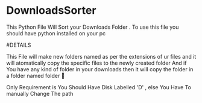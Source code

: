# DownloadsSorter
This Python File Will Sort your Downloads Folder .
To use this file you should have python installed on your pc 

#DETAILS

This File will make new folders named as per the extensions of ur files and it will atomatically copy the specific files to the newly created folder
And if You have any kind of folder in your downloads then it will copy the folder in a folder named folder 👀

Only Requirement is You Should Have Disk Labelled 'D' , else You Have To manually Change The path 
